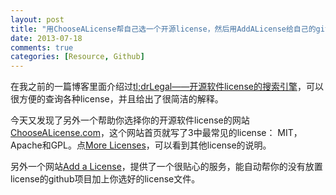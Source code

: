 ```yaml
---
layout: post
title: "用ChooseALicense帮自己选一个开源license，然后用AddALicense给自己的github自动加上license文件"
date: 2013-07-18
comments: true
categories: [Resource, Github]
---
```

在我之前的一篇博客里面介绍过[tl;drLegal——开源软件license的搜索引擎](http://fresky.github.io/blog/2013/07/06/tldrlegal-opensource-license-search-engine/)，可以很方便的查询各种license，并且给出了很简洁的解释。

今天又发现了另外一个帮助你选择你的开源软件license的网站[ChooseALicense.com](http://choosealicense.com/)，这个网站首页就写了3中最常见的license： MIT， Apache和GPL。点[More Licenses](http://choosealicense.com/licenses/)，可以看到其他license的说明。

另外一个网站[Add a License](http://addalicense.com/)，提供了一个很贴心的服务，能自动帮你的没有放置license的github项目加上你选好的license文件。